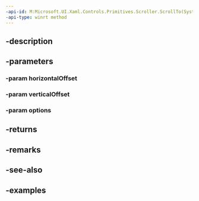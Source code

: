 ```yaml
---
-api-id: M:Microsoft.UI.Xaml.Controls.Primitives.Scroller.ScrollTo(System.Double,System.Double,Microsoft.UI.Xaml.Controls.ScrollOptions)
-api-type: winrt method
---
```


## -description

## -parameters

### -param horizontalOffset

### -param verticalOffset

### -param options

## -returns

## -remarks

## -see-also

## -examples

